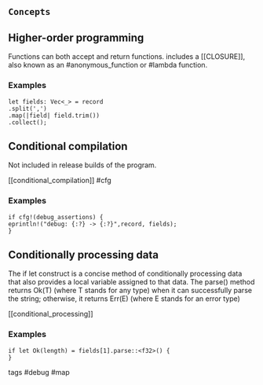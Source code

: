  ## `Concepts`

 ## Higher-order programming

Functions can both accept and return functions. includes a [[CLOSURE]], also known as an #anonymous_function or #lambda function.

 ### Examples
 
 ```
 let fields: Vec<_> = record
.split(',')
.map(|field| field.trim())
.collect();
 ```

 ## Conditional compilation

Not included in release builds of the program.

[[conditional_compilation]]
#cfg

 ### Examples

 ```
 if cfg!(debug_assertions) {
 eprintln!("debug: {:?} -> {:?}",record, fields);
}
 ```

 ## Conditionally processing data

The if let construct is a concise method of conditionally processing data that also provides a local variable assigned to that data. The parse() method returns Ok(T) (where T stands for any type) when it can successfully parse the string; otherwise, it returns Err(E) (where E stands for an error type)

[[conditional_processing]]

 ### Examples
 ```
 if let Ok(length) = fields[1].parse::<f32>() {     
 }
 ```

tags #debug #map 
